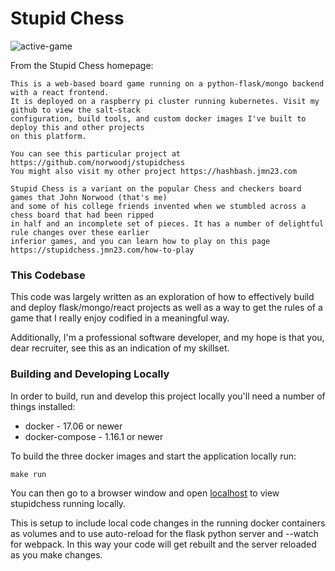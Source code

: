 Stupid Chess
============

![active-game](board.png)

From the Stupid Chess homepage:

```
This is a web-based board game running on a python-flask/mongo backend with a react frontend.
It is deployed on a raspberry pi cluster running kubernetes. Visit my github to view the salt-stack
configuration, build tools, and custom docker images I've built to deploy this and other projects
on this platform.

You can see this particular project at https://github.com/norwoodj/stupidchess
You might also visit my other project https://hashbash.jmn23.com

Stupid Chess is a variant on the popular Chess and checkers board games that John Norwood (that's me)
and some of his college friends invented when we stumbled across a chess board that had been ripped
in half and an incomplete set of pieces. It has a number of delightful rule changes over these earlier
inferior games, and you can learn how to play on this page
https://stupidchess.jmn23.com/how-to-play
```


### This Codebase
This code was largely written as an exploration of how to effectively build and deploy flask/mongo/react
projects as well as a way to get the rules of a game that I really enjoy codified in a meaningful way.

Additionally, I'm a professional software developer, and my hope is that you, dear recruiter, see this
as an indication of my skillset.


### Building and Developing Locally
In order to build, run and develop this project locally you'll need a number of things installed:

* docker - 17.06 or newer
* docker-compose - 1.16.1 or newer

To build the three docker images and start the application locally run:
```
make run
```

You can then go to a browser window and open [localhost](http://localhost) to view stupidchess running locally.

This is setup to include local code changes in the running docker containers as volumes and to use auto-reload
for the flask python server and --watch for webpack. In this way your code will get rebuilt and the server
reloaded as you make changes.

